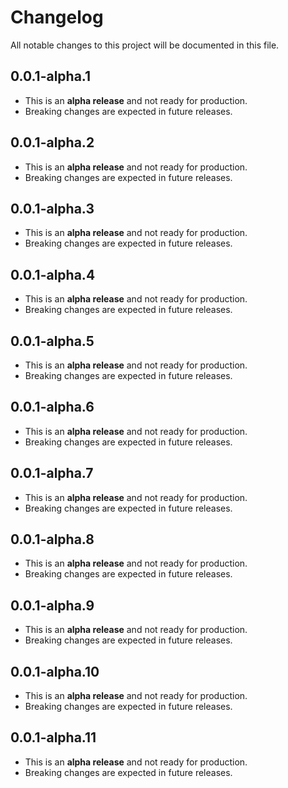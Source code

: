 # Changelog

All notable changes to this project will be documented in this file.

## 0.0.1-alpha.1

- This is an **alpha release** and not ready for production.
- Breaking changes are expected in future releases.

## 0.0.1-alpha.2

- This is an **alpha release** and not ready for production.
- Breaking changes are expected in future releases.

## 0.0.1-alpha.3

- This is an **alpha release** and not ready for production.
- Breaking changes are expected in future releases.

## 0.0.1-alpha.4

- This is an **alpha release** and not ready for production.
- Breaking changes are expected in future releases.

## 0.0.1-alpha.5

- This is an **alpha release** and not ready for production.
- Breaking changes are expected in future releases.

## 0.0.1-alpha.6

- This is an **alpha release** and not ready for production.
- Breaking changes are expected in future releases.

## 0.0.1-alpha.7

- This is an **alpha release** and not ready for production.
- Breaking changes are expected in future releases.

## 0.0.1-alpha.8

- This is an **alpha release** and not ready for production.
- Breaking changes are expected in future releases.

## 0.0.1-alpha.9

- This is an **alpha release** and not ready for production.
- Breaking changes are expected in future releases.

## 0.0.1-alpha.10

- This is an **alpha release** and not ready for production.
- Breaking changes are expected in future releases.

## 0.0.1-alpha.11

- This is an **alpha release** and not ready for production.
- Breaking changes are expected in future releases.